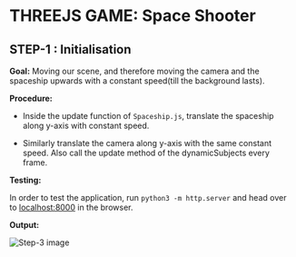 # THREEJS GAME: Space Shooter

## STEP-1 : Initialisation

**Goal:** Moving our scene, and therefore moving the camera and the spaceship upwards with a constant speed(till the background lasts).

**Procedure:**  

- Inside the update function of `Spaceship.js`, translate the spaceship along y-axis with constant speed.

- Similarly translate the camera along y-axis with the same constant speed. Also call the update method of the dynamicSubjects every frame. 

**Testing:**  

In order to test the application, run `python3 -m http.server` and head over to [localhost:8000](http://localhost:8000) in the  browser.

**Output:**

![Step-3 image](https://cdn-images-1.medium.com/max/800/1*z1v9p3vGhEYMvKoLOwsOsA.gif)
